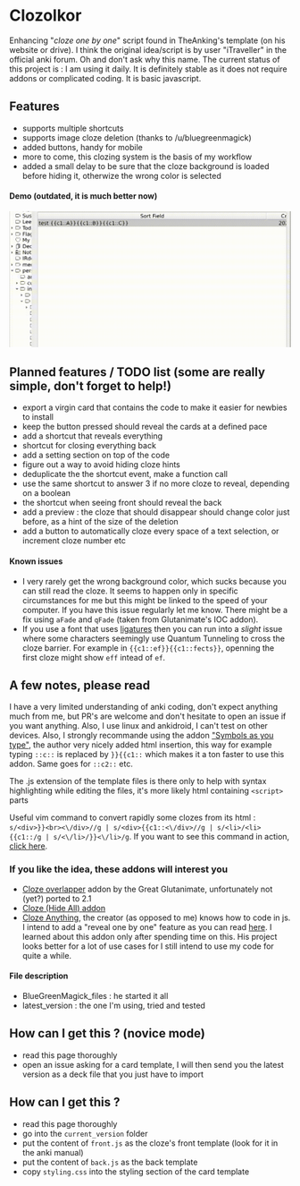 # Clozolkor
Enhancing "*cloze one by one*" script found in TheAnking's template (on his website or drive). I think the original idea/script is by user "iTraveller" in the official anki forum. Oh and don't ask why this name. The current status of this project is : I am using it daily. It is definitely stable as it does not require addons or complicated coding. It is basic javascript.


## Features 
* supports multiple shortcuts
* supports image cloze deletion (thanks to /u/bluegreenmagick)
* added buttons, handy for mobile
* more to come, this clozing system is the basis of my workflow
* added a small delay to be sure that the cloze background is loaded before hiding it, otherwize the wrong color is selected

#### Demo (outdated, it is much better now)
![demo_gif](bin/demo.gif)

## Planned features / TODO list (some are really simple, don't forget to help!)
* export a virgin card that contains the code to make it easier for newbies to install
* keep the button pressed should reveal the cards at a defined pace
* add a shortcut that reveals everything
* shortcut for  closing everything back
* add a setting section on top of the code
* figure out a way to avoid hiding cloze hints
* deduplicate the the shortcut event, make a function call
* use the same shortcut to answer 3 if no more cloze to reveal, depending on a boolean
* the shortcut when seeing front should reveal the back
* add a preview : the cloze that should disappear should change color just before, as a hint of the size of the deletion
* add a button to automatically cloze every space of a text selection, or increment cloze number etc

#### Known issues
* I very rarely get the wrong background color, which sucks because you can still read the cloze. It seems to happen only in specific circumstances for me but this might be linked to the speed of your computer. If you have this issue regularly let me know. There might be a fix using `aFade` and `qFade` (taken from Glutanimate's IOC addon).
* If you use a font that uses [ligatures](https://en.wikipedia.org/wiki/Orthographic_ligature) then you can run into a *slight* issue where some characters seemingly use Quantum Tunneling to cross the cloze barrier. For example in `{{c1::ef}}{{c1::fects}}`, openning the first cloze might show `eff` intead of `ef`.

## A few notes, please read
I have a very limited understanding of anki coding, don't expect anything much from me, but PR's are welcome and don't hesitate to open an issue if you want anything. Also, I use linux and ankidroid, I can't test on other devices. Also, I strongly recommande using the addon ["Symbols as you type"](https://ankiweb.net/shared/info/2040501954), the author very nicely added html insertion, this way for example typing `::c::` is replaced by `}}{{c1::` which makes it a ton faster to use this addon. Same goes for `::c2::` etc.

The .js extension of the template files is there only to help with syntax highlighting while editing the files, it's more likely html containing `<script>` parts

Useful vim command to convert rapidly some clozes from its html : `s/<div>}}<br><\/div>//g | s/<div>{{c1::<\/div>//g | s/<li>/<li>{{c1::/g | s/<\/li>/}}<\/li>/g`. If you want to see this command in action, [click here](bin/demo_vim.gif).


### If you like the idea, these addons will interest you
* [Cloze overlapper](https://github.com/Glutanimate/cloze-overlapper) addon by the Great Glutanimate, unfortunately not (yet?) ported to 2.1
* [Cloze (Hide All) addon](https://ankiweb.net/shared/info/1709973686)
* [Cloze Anything](https://github.com/matthayes/anki_cloze_anything), the creator (as opposed to me) knows how to code in js. I intend to add a "reveal one by one" feature as you can read [here](https://github.com/matthayes/anki_cloze_anything/issues/6#issuecomment-629829062). I learned about this addon only after spending time on this. His project looks better for a lot of use cases for I still intend to use my code for quite a while.

#### File description
* BlueGreenMagick_files : he started it all
* latest_version : the one I'm using, tried and tested

## How can I get this ? (novice mode)
* read this page thoroughly
* open an issue asking for a card template, I will then send you the latest version as a deck file that you just have to import

## How can I get this ?
* read this page thoroughly
* go into the `current_version` folder
* put the content of `front.js` as the cloze's front template (look for it in the anki manual)
* put the content of `back.js` as the back template
* copy `styling.css` into the styling section of the card template
